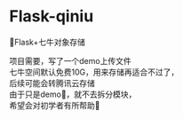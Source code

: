 # Flask-qiniu
🎉Flask+七牛对象存储

项目需要，写了一个demo上传文件   
七牛空间默认免费10G，用来存储再适合不过了，   
后续可能会转腾讯云存储   
由于只是demo🌹，就不去拆分模块，     
希望会对初学者有所帮助🙏
